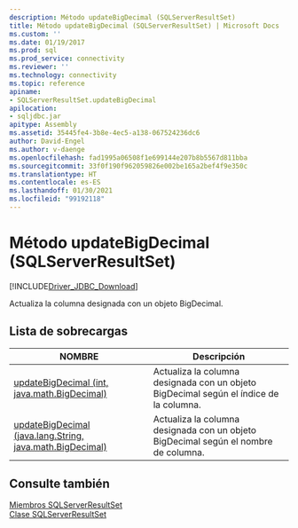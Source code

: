 ```yaml
---
description: Método updateBigDecimal (SQLServerResultSet)
title: Método updateBigDecimal (SQLServerResultSet) | Microsoft Docs
ms.custom: ''
ms.date: 01/19/2017
ms.prod: sql
ms.prod_service: connectivity
ms.reviewer: ''
ms.technology: connectivity
ms.topic: reference
apiname:
- SQLServerResultSet.updateBigDecimal
apilocation:
- sqljdbc.jar
apitype: Assembly
ms.assetid: 35445fe4-3b8e-4ec5-a138-067524236dc6
author: David-Engel
ms.author: v-daenge
ms.openlocfilehash: fad1995a06508f1e699144e207b8b5567d811bba
ms.sourcegitcommit: 33f0f190f962059826e002be165a2bef4f9e350c
ms.translationtype: HT
ms.contentlocale: es-ES
ms.lasthandoff: 01/30/2021
ms.locfileid: "99192118"
---
```

# <a name="updatebigdecimal-method-sqlserverresultset"></a>Método updateBigDecimal (SQLServerResultSet)
[!INCLUDE[Driver_JDBC_Download](../../../includes/driver_jdbc_download.md)]

  Actualiza la columna designada con un objeto BigDecimal.  
  
## <a name="overload-list"></a>Lista de sobrecargas  
  
|NOMBRE|Descripción|  
|----------|-----------------|  
|[updateBigDecimal (int, java.math.BigDecimal)](../../../connect/jdbc/reference/updatebigdecimal-method-int-java-math-bigdecimal.md)|Actualiza la columna designada con un objeto BigDecimal según el índice de la columna.|  
|[updateBigDecimal (java.lang.String, java.math.BigDecimal)](../../../connect/jdbc/reference/updatebigdecimal-method-java-lang-string-java-math-bigdecimal.md)|Actualiza la columna designada con un objeto BigDecimal según el nombre de columna.|  
  
## <a name="see-also"></a>Consulte también  
 [Miembros SQLServerResultSet](../../../connect/jdbc/reference/sqlserverresultset-members.md)   
 [Clase SQLServerResultSet](../../../connect/jdbc/reference/sqlserverresultset-class.md)  
  
  
